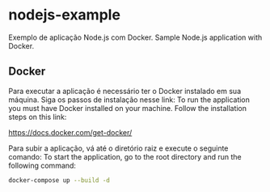 # nodejs-example

Exemplo de aplicação Node.js com Docker.
Sample Node.js application with Docker.

## Docker

Para executar a aplicação é necessário ter o Docker instalado em sua máquina. Siga os passos de instalação nesse link:
To run the application you must have Docker installed on your machine. Follow the installation steps on this link:

https://docs.docker.com/get-docker/

Para subir a aplicação, vá até o diretório raiz e execute o seguinte comando:
To start the application, go to the root directory and run the following command:

```sh
docker-compose up --build -d